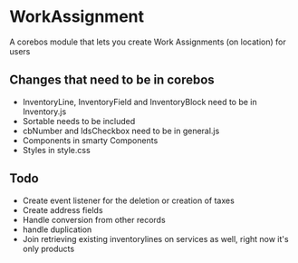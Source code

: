 # WorkAssignment
A corebos module that lets you create Work Assignments (on location) for users

## Changes that need to be in corebos
- InventoryLine, InventoryField and InventoryBlock need to be in Inventory.js
- Sortable needs to be included
- cbNumber and ldsCheckbox need to be in general.js
- Components in smarty Components
- Styles in style.css

## Todo
- Create event listener for the deletion or creation of taxes
- Create address fields
- Handle conversion from other records
- handle duplication
- Join retrieving existing inventorylines on services as well, right now it's only products